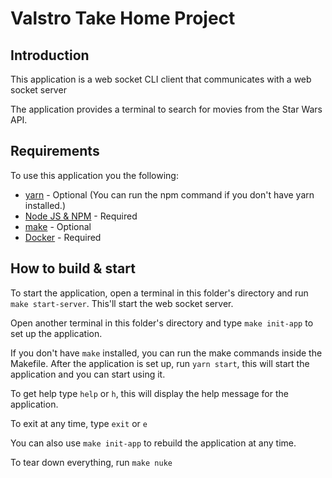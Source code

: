 # Valstro Take Home Project

## Introduction 
This application is a web socket CLI client that communicates with a web socket server

The application provides a terminal to search for movies from the Star Wars API.

## Requirements
To use this application you the following:
- [yarn](https://classic.yarnpkg.com/lang/en/docs/install/#mac-stable) - Optional (You can run the npm command if you don't have yarn installed.)
- [Node JS & NPM](https://nodejs.org/en/) - Required
- [make](https://www.gnu.org/software/make/) - Optional
- [Docker](https://www.docker.com/) - Required

## How to build & start
To start the application, open a terminal in this folder's directory and run `make start-server`. This'll start the web socket server.

Open another terminal in this folder's directory and type `make init-app` to set up the application.

If you don't have `make` installed, you can run the make commands inside the Makefile.
After the application is set up, run `yarn start`, this will start the application and you can start using it.

To get help type `help` or `h`, this will display the help message for the application.

To exit at any time, type `exit` or `e`

You can also use `make init-app` to rebuild the application at any time.

To tear down everything, run `make nuke`
